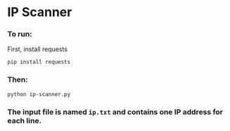 # IP Scanner

### To run:
First, install requests
```
pip install requests
```
### Then:

```
python ip-scanner.py
```
### The input file is named `ip.txt` and contains one IP address for each line.


